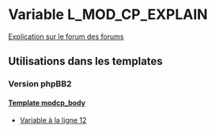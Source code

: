 # Variable L_MOD_CP_EXPLAIN
[Explication sur le forum des forums](http://forum.forumactif.com/t294113-listing-des-variables#L_MOD_CP_EXPLAIN)

## Utilisations dans les templates

### Version phpBB2

#### [Template modcp_body](subsilver/modcp_body.md)
* [Variable à la ligne 12](../subsilver/modcp_body.tpl#L12)